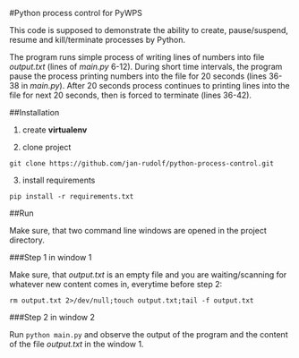 #Python process control for PyWPS

This code is supposed to demonstrate the ability to create, pause/suspend, resume and kill/terminate processes by Python.

The program runs simple process of writing lines of numbers into file *output.txt* (lines of *main.py* 6-12). During short time intervals, the program pause the process printing numbers into the file for 20 seconds (lines 36-38 in *main.py*). After 20 seconds process continues to printing lines into the file for next 20 seconds, then is forced to terminate (lines 36-42).  

##Installation

1. create **virtualenv**

2. clone project

 `git clone https://github.com/jan-rudolf/python-process-control.git`

3. install requirements

 `pip install -r requirements.txt`

##Run 

Make sure, that two command line windows are opened in the project directory.

###Step 1 in window 1

Make sure, that *output.txt* is an empty file and you are waiting/scanning for whatever new content comes in, everytime before step 2:

 `rm output.txt 2>/dev/null;touch output.txt;tail -f output.txt`

###Step 2 in window 2

Run `python main.py` and observe the output of the program and the content of the file *output.txt* in the window 1.



